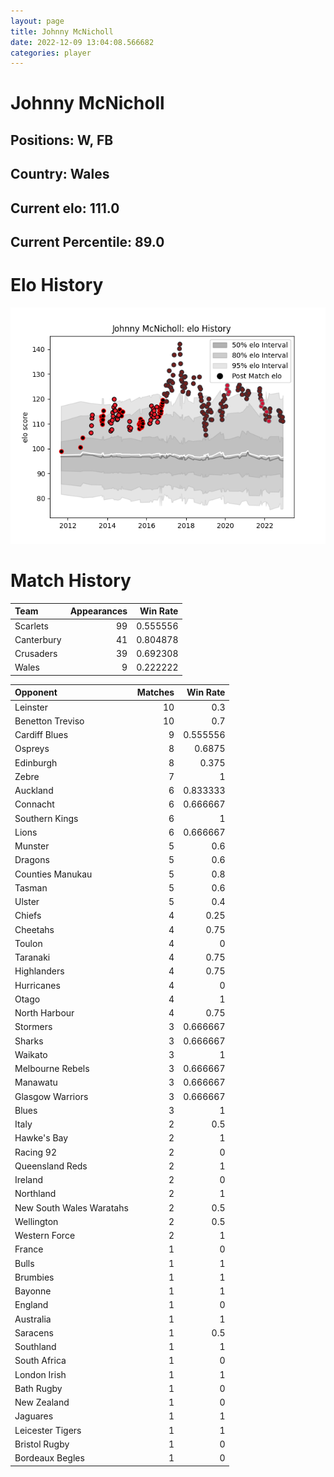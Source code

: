 ```yaml
---  
layout: page  
title: Johnny McNicholl  
date: 2022-12-09 13:04:08.566682  
categories: player  
---
```

# Johnny McNicholl

## Positions: W, FB

## Country: Wales

## Current elo: 111.0

## Current Percentile: 89.0

# Elo History


![elo history](history_JohnnyMcNicholl.png)
# Match History


| Team       |   Appearances |   Win Rate |
|:-----------|--------------:|-----------:|
| Scarlets   |            99 |   0.555556 |
| Canterbury |            41 |   0.804878 |
| Crusaders  |            39 |   0.692308 |
| Wales      |             9 |   0.222222 |

| Opponent                 |   Matches |   Win Rate |
|:-------------------------|----------:|-----------:|
| Leinster                 |        10 |   0.3      |
| Benetton Treviso         |        10 |   0.7      |
| Cardiff Blues            |         9 |   0.555556 |
| Ospreys                  |         8 |   0.6875   |
| Edinburgh                |         8 |   0.375    |
| Zebre                    |         7 |   1        |
| Auckland                 |         6 |   0.833333 |
| Connacht                 |         6 |   0.666667 |
| Southern Kings           |         6 |   1        |
| Lions                    |         6 |   0.666667 |
| Munster                  |         5 |   0.6      |
| Dragons                  |         5 |   0.6      |
| Counties Manukau         |         5 |   0.8      |
| Tasman                   |         5 |   0.6      |
| Ulster                   |         5 |   0.4      |
| Chiefs                   |         4 |   0.25     |
| Cheetahs                 |         4 |   0.75     |
| Toulon                   |         4 |   0        |
| Taranaki                 |         4 |   0.75     |
| Highlanders              |         4 |   0.75     |
| Hurricanes               |         4 |   0        |
| Otago                    |         4 |   1        |
| North Harbour            |         4 |   0.75     |
| Stormers                 |         3 |   0.666667 |
| Sharks                   |         3 |   0.666667 |
| Waikato                  |         3 |   1        |
| Melbourne Rebels         |         3 |   0.666667 |
| Manawatu                 |         3 |   0.666667 |
| Glasgow Warriors         |         3 |   0.666667 |
| Blues                    |         3 |   1        |
| Italy                    |         2 |   0.5      |
| Hawke's Bay              |         2 |   1        |
| Racing 92                |         2 |   0        |
| Queensland Reds          |         2 |   1        |
| Ireland                  |         2 |   0        |
| Northland                |         2 |   1        |
| New South Wales Waratahs |         2 |   0.5      |
| Wellington               |         2 |   0.5      |
| Western Force            |         2 |   1        |
| France                   |         1 |   0        |
| Bulls                    |         1 |   1        |
| Brumbies                 |         1 |   1        |
| Bayonne                  |         1 |   1        |
| England                  |         1 |   0        |
| Australia                |         1 |   1        |
| Saracens                 |         1 |   0.5      |
| Southland                |         1 |   1        |
| South Africa             |         1 |   0        |
| London Irish             |         1 |   1        |
| Bath Rugby               |         1 |   0        |
| New Zealand              |         1 |   0        |
| Jaguares                 |         1 |   1        |
| Leicester Tigers         |         1 |   1        |
| Bristol Rugby            |         1 |   0        |
| Bordeaux Begles          |         1 |   0        |
